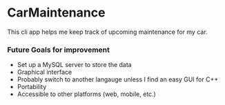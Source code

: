 # CarMaintenance
This cli app helps me keep track of upcoming maintenance for my car.

### Future Goals for improvement
- Set up a MySQL server to store the data
- Graphical interface
- Probably switch to another langauge unless I find an easy GUI for C++
- Portability
- Accessible to other platforms (web, mobile, etc.)
